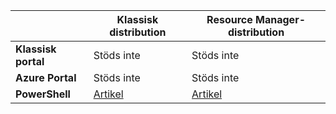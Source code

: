 |  | **Klassisk distribution**  | **Resource Manager-distribution**|
|-----------------------------|-------------|---------------------|
| **Klassisk portal**          | Stöds inte          | Stöds inte                  |
| **Azure Portal**            | Stöds inte         | Stöds inte                  |
| **PowerShell** | [Artikel](../articles/expressroute/expressroute-howto-coexist-classic.md) | [Artikel](../articles/expressroute/expressroute-howto-coexist-resource-manager.md) |



<!--HONumber=sep16_HO1-->


